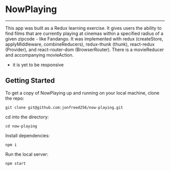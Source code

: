 # NowPlaying
---

This app was built as a Redux learning exercise. It gives users the ability to find films that are currently playing at cinemas within a specified radius of a given zipcode - like Fandango. 
It was implemented with redux (createStore, applyMiddleware, combineReducers), redux-thunk (thunk), react-redux (Provider), and react-router-dom (BrowserRouter). There is a movieReducer and accompanying movieAction.
* it is yet to be responsive

## Getting Started
To get a copy of NowPlaying up and running on your local machine, clone the repo:
```
git clone git@github.com:jonfreed256/now-playing.git
```
cd into the directory:
```
cd now-playing
```
Install dependencies:
```
npm i
```
Run the local server:
```
npm start
```
